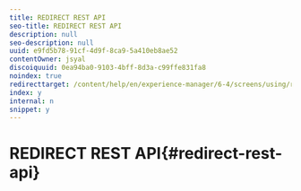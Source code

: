 ```yaml
---
title: REDIRECT REST API
seo-title: REDIRECT REST API
description: null
seo-description: null
uuid: e9fd5b78-91cf-4d9f-8ca9-5a410eb8ae52
contentOwner: jsyal
discoiquuid: 0ea94ba0-9103-4bff-8d3a-c99ffe831fa8
noindex: true
redirecttarget: /content/help/en/experience-manager/6-4/screens/using/rest-api
index: y
internal: n
snippet: y
---
```


# REDIRECT REST API{#redirect-rest-api}


